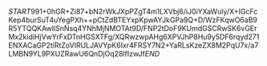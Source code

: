 $START$991+0hGR+Zi87+bN2rWkJXpPZgT4m1LXVbj6/iJ0iYXaWuly/X+IGcFcKep4burSuT4uYegPXh++pCtZdBTEYxpKpwAYJkGPa9Q+D/WzFKqwO6aB9R5YTQQKAwIlSnNsq4YNhMjNMOTAt9D/FNP2tDoF9KUmdGSCRwSK6vGErMx2kidiHjVwYrFxDTnHGSXTFg/XQRwzwpAHg6XPVJhP8Hu9y5DF6rqyd271ENXACaGP2tiRtZoVIRULJAVYpK6Ixr4FRSY7N2+YaRLsKzeZX8M2PqU7x/a7LMBN9YL9PXUZRawU6QnDjOq28lfIzwJf$END$